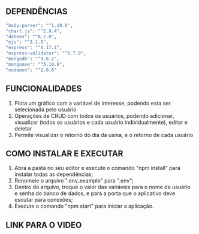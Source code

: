 ## DEPENDÊNCIAS
```bash
"body-parser": "^1.19.0",
"chart.js": "^2.9.4",
"dotenv": "^8.2.0",
"ejs": "^3.1.5",
"express": "^4.17.1",
"express-validator": "^6.7.0",
"mongodb": "^3.6.2",
"mongoose": "^5.10.9",
"nodemon": "^2.0.6"
```

## FUNCIONALIDADES
1. Plota um gráfico com a variável de interesse, podendo esta ser selecionada pelo usuário
2. Operações de CRUD com todos os usuários, podendo adicionar, visualizar (todos os usuários e cada usuário individualmente), editar e deletar
3. Permite visualizar o retorno do dia da usina, e o retorno de cada usuário

## COMO INSTALAR E EXECUTAR
1. Abra a pasta no seu editor e execute o comando "npm install" para instalar todas as dependências; 
2. Renomeie o arquivo ".env_example" para ".env";
3. Dentro do arquivo, troque o valor das variáveis para o nome de usuário e senha do banco de dados, e para a porta que o aplicativo deve escutar para conexões;
4. Execute o comando "npm start" para iniciar a aplicação.

## LINK PARA O VIDEO
